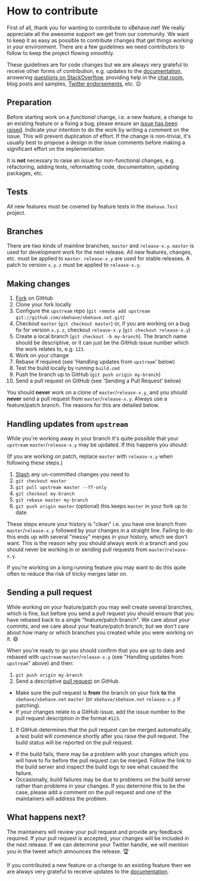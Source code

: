 # How to contribute

First of all, thank you for wanting to contribute to xBehave.net! We really appreciate all the awesome support we get from our community. We want to keep it as easy as possible to contribute changes that get things working in your environment. There are a few guidelines we need contributors to follow to keep the project flowing smoothly.

These guidelines are for code changes but we are always very grateful to receive other forms of contribution, e.g. updates to the [documentation](https://github.com/xbehave/xbehave.net/wiki), answering [questions on StackOverflow](https://stackoverflow.com/search?q=xbehave.net), providing help in the [chat room](https://gitter.im/xbehave/xbehave.net/), blog posts and samples, [Twitter endorsements](https://twitter.com/xbehavenet), etc. :wink:

## Preparation

Before starting work on a *functional* change, i.e. a new feature, a change to an existing feature or a fixing a bug, please ensure an [issue has been raised](https://github.com/xbehave/xbehave.net/issues/). Indicate your intention to do the work by writing a comment on the issue. This will prevent duplication of effort. If the change is non-trivial, it's usually best to propose a design in the issue comments before making a significant effort on the implementation.

It is **not** necessary to raise an issue for non-functional changes, e.g. refactoring, adding tests, reformatting code, documentation, updating packages, etc.

## Tests

All new features must be covered by feature tests in the `Xbehave.Test` project.

## Branches

There are two kinds of mainline branches, `master` and `release-x.y`. `master` is used for development work for the next release. All new features, changes, etc. must be applied to `master`. `release-x.y` are used for stable releases. A patch to version `x.y.z` must be applied to `release-x.y`.

## Making changes

1. [Fork](http://help.github.com/forking/) on GitHub
1. Clone your fork locally
1. Configure the `upstream` repo (`git remote add upstream git://github.com/xbehave/xbehave.net.git`)
1. Checkout `master` (`git checkout master`) or, if you are working on a bug fix for version `x.y.z`, checkout `release-x.y` (`git checkout release-x.y`)
1. Create a local branch (`git checkout -b my-branch`). The branch name should be descriptive, or it can just be the GitHub issue number which the work relates to, e.g. `123`.
1. Work on your change
1. Rebase if required (see 'Handling updates from `upstream`' below)
1. Test the build locally by running `build.cmd`
1. Push the branch up to GitHub (`git push origin my-branch`)
1. Send a pull request on GitHub (see 'Sending a Pull Request' below)

You should **never** work on a clone of `master`/`release-x.y`, and you should **never** send a pull request from `master`/`release-x.y`. Always use a feature/patch branch. The reasons for this are detailed below.

## Handling updates from `upstream`

While you're working away in your branch it's quite possible that your `upstream` `master`/`release-x.y` may be updated. If this happens you should:

(If you are working on patch, replace `master` with `release-x.y` when following these steps.)

1. [Stash](http://progit.org/book/ch6-3.html) any un-committed changes you need to
1. `git checkout master`
1. `git pull upstream master --ff-only`
1. `git checkout my-branch`
1. `git rebase master my-branch`
1. `git push origin master` (optional) this keeps `master` in your fork up to date

These steps ensure your history is "clean" i.e. you have one branch from `master`/`release-x.y` followed by your changes in a straight line. Failing to do this ends up with several "messy" merges in your history, which we don't want. This is the reason why you should always work in a branch and you should never be working in or sending pull requests from `master`/`release-x.y`.

If you're working on a long running feature you may want to do this quite often to reduce the risk of tricky merges later on.

## Sending a pull request

While working on your feature/patch you may well create several branches, which is fine, but before you send a pull request you should ensure that you have rebased back to a single "feature/patch branch". We care about your commits, and we care about your feature/patch branch, but we don't care about how many or which branches you created while you were working on it. :smile:

When you're ready to go you should confirm that you are up to date and rebased with `upstream` `master`/`release-x.y` (see "Handling updates from `upstream`" above) and then:

1. `git push origin my-branch`
1. Send a descriptive [pull request](http://help.github.com/pull-requests/) on GitHub.
  - Make sure the pull request is **from** the branch on your fork **to** the `xbehave/xbehave.net` `master` (or `xbehave/xbehave.net` `release-x.y` if patching).
  - If your changes relate to a GitHub issue, add the issue number to the pull request description in the format `#123`.
1. If GitHub determines that the pull request can be merged automatically, a test build will commence shortly after you raise the pull request. The build status will be reported on the pull request.
  - If the build fails, there may be a problem with your changes which you will have to fix before the pull request can be merged. Follow the link to the build server and inspect the build logs to see what caused the failure.
  - Occasionally, build failures may be due to problems on the build server rather than problems in your changes. If you determine this to be the case, please add a comment on the pull request and one of the maintainers will address the problem.

## What happens next?

The maintainers will review your pull request and provide any feedback required. If your pull request is accepted, your changes will be included in the next release. If we can determine your Twitter handle, we will mention you in the tweet which announces the release. :trophy:

If you contributed a new feature or a change to an existing feature then we are always very grateful to receive updates to the [documentation](https://github.com/xbehave/xbehave.net/wiki).
